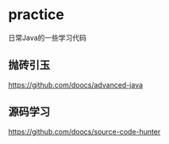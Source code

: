# practice
日常Java的一些学习代码

## 抛砖引玉
https://github.com/doocs/advanced-java

## 源码学习
https://github.com/doocs/source-code-hunter